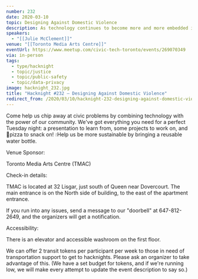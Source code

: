 ```yaml
---
number: 232
date: 2020-03-10
topic: Designing Against Domestic Violence
description: As technology continues to become more and more embedded in our lives, technology-facilitated domestic abuse has grown as a problem. Abusers use technology to exploit and control their victims, meaning that technologists have a responsibility to ensure that users of our products are empowered to protect their safety. This talk will provide the audience with a framework for considering safety in the process of design and building technology.
speakers:
  - "[[Julie McClement]]"
venue: "[[Toronto Media Arts Centre]]"
eventUrl: https://www.meetup.com/civic-tech-toronto/events/269070349
via: in-person
tags:
  - type/hacknight
  - topic/justice
  - topic/public-safety
  - topic/data-privacy
image: hacknight_232.jpg
title: "Hacknight #232 – Designing Against Domestic Violence"
redirect_from: /2020/03/10/hacknight-232-designing-against-domestic-violence-with-julie-mcclement/
---
```

Come help us chip away at civic problems by combining technology with the power of our community. We've got everything you need for a perfect Tuesday night: a presentation to learn from, some projects to work on, and 🍕pizza to snack on! 💧Help us be more sustainable by bringing a reusable water bottle.

Venue Sponsor:

Toronto Media Arts Centre (TMAC)

Check-in details:

TMAC is located at 32 Lisgar, just south of Queen near Dovercourt. The main entrance is on the North side of building, to the east of the apartment entrance.

If you run into any issues, send a message to our "doorbell" at 647-812-2649, and the organizers will get a notification.

Accessibility:

There is an elevator and accessible washroom on the first floor.

We can offer 2 transit tokens per participant per week to those in need of transportation support to get to hacknights. Please ask an organizer to take advantage of this. (We have a set budget for tokens, and if we're running low, we will make every attempt to update the event description to say so.)
